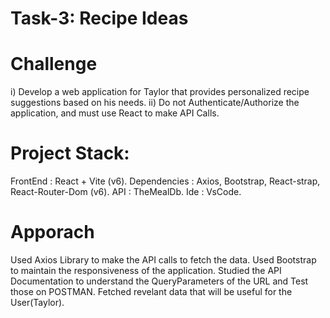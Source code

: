 # Task-3: Recipe Ideas

# Challenge
i) Develop a web application for Taylor that provides personalized recipe suggestions based on his needs.
ii) Do not Authenticate/Authorize the application, and must use React to make API Calls. 

#  Project Stack:
FrontEnd : React + Vite (v6).
Dependencies : Axios, Bootstrap, React-strap, React-Router-Dom (v6).
API : TheMealDb.
Ide : VsCode.

# Apporach
Used Axios Library to make the API calls to fetch the data.
Used Bootstrap to maintain the responsiveness of the application.
Studied the API Documentation to understand the QueryParameters of the URL and Test those on POSTMAN.
Fetched revelant data that will be useful for the User(Taylor).

